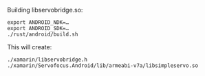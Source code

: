 Building libservobridge.so:
```shell
export ANDROID_NDK=…
export ANDROID_SDK=…
./rust/android/build.sh
```

This will create:
```shell
./xamarin/libservobridge.h
./xamarin/Servofocus.Android/lib/armeabi-v7a/libsimpleservo.so
```
